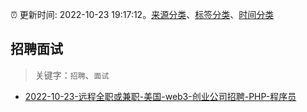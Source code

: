 :alarm_clock: 更新时间: 2022-10-23 19:17:12。[来源分类](../README.md)、[标签分类](../TAGS.md)、[时间分类](../TIMELINE.md)

## 招聘面试


> 关键字：`招聘`、`面试`



- [2022-10-23-远程全职或兼职-美国-web3-创业公司招聘-PHP-程序员](https://www.v2ex.com/t/889211) 